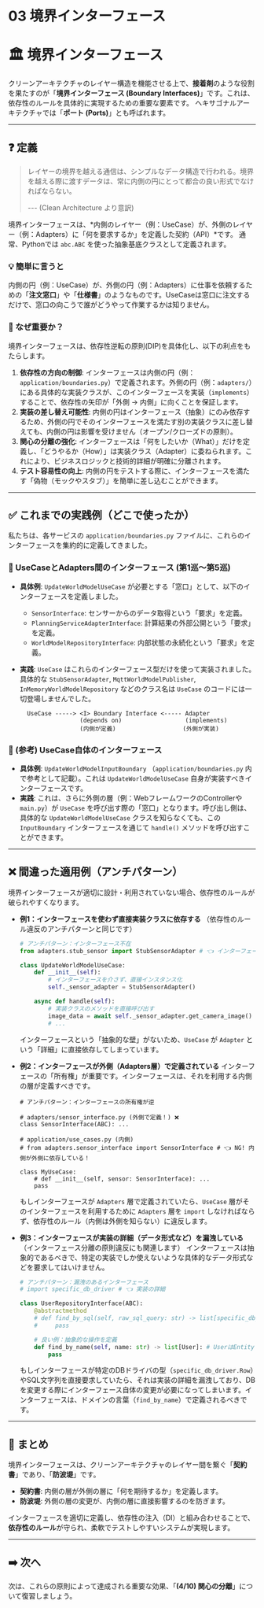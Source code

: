 # 03 境界インターフェース

# 🏛️ 境界インターフェース

クリーンアーキテクチャのレイヤー構造を機能させる上で、**接着剤**のような役割を果たすのが「**境界インターフェース (Boundary Interfaces)**」です。これは、依存性のルールを具体的に実現するための重要な要素です。
ヘキサゴナルアーキテクチャでは「**ポート (Ports)**」とも呼ばれます。

---

## ❓ 定義

> レイヤーの境界を越える通信は、シンプルなデータ構造で行われる。境界を越える際に渡すデータは、常に内側の円にとって都合の良い形式でなければならない。
> 
> 
> \--- (Clean Architecture より意訳)
> 

境界インターフェースは、*内側のレイヤー（例：UseCase）が、外側のレイヤー（例：Adapters）に「何を要求するか」を定義した契約（API）*です。
通常、Pythonでは `abc.ABC` を使った抽象基底クラスとして定義されます。

### 💡 簡単に言うと

内側の円（例：UseCase）が、外側の円（例：Adapters）に仕事を依頼するための「**注文窓口**」や「**仕様書**」のようなものです。UseCaseは窓口に注文するだけで、窓口の向こうで誰がどうやって作業するかは知りません。

### 🤔 なぜ重要か？

境界インターフェースは、依存性逆転の原則(DIP)を具体化し、以下の利点をもたらします。

1. **依存性の方向の制御**:
インターフェースは内側の円（例：`application/boundaries.py`）で定義されます。外側の円（例：`adapters/`）にある具体的な実装クラスが、このインターフェースを実装（`implements`）することで、依存性の矢印が「外側 → 内側」に向くことを保証します。
2. **実装の差し替え可能性**:
内側の円はインターフェース（抽象）にのみ依存するため、外側の円でそのインターフェースを満たす別の実装クラスに差し替えても、内側の円は影響を受けません（オープン/クローズドの原則）。
3. **関心の分離の強化**:
インターフェースは「何をしたいか（What）」だけを定義し、「どうやるか（How）」は実装クラス（Adapter）に委ねられます。これにより、ビジネスロジックと技術的詳細が明確に分離されます。
4. **テスト容易性の向上**:
内側の円をテストする際に、インターフェースを満たす「偽物（モックやスタブ）」を簡単に差し込むことができます。

---

## ✅ これまでの実践例（どこで使ったか）

私たちは、各サービスの `application/boundaries.py` ファイルに、これらのインターフェースを集約的に定義してきました。

### 📌 UseCaseとAdapters間のインターフェース (第1巡〜第5巡)

- **具体例**: `UpdateWorldModelUseCase` が必要とする「窓口」として、以下のインターフェースを定義しました。
    - `SensorInterface`: センサーからのデータ取得という「要求」を定義。
    - `PlanningServiceAdapterInterface`: 計算結果の外部公開という「要求」を定義。
    - `WorldModelRepositoryInterface`: 内部状態の永続化という「要求」を定義。
- **実践**: `UseCase` はこれらのインターフェース型だけを使って実装されました。具体的な `StubSensorAdapter`, `MqttWorldModelPublisher`, `InMemoryWorldModelRepository` などのクラス名は `UseCase` のコードには一切登場しませんでした。
    
    ```
      UseCase -----> <I> Boundary Interface <----- Adapter
                     (depends on)                  (implements)
                     (内側が定義)                   (外側が実装)
    
    ```
    

### 📌 (参考) UseCase自体のインターフェース

- **具体例**: `UpdateWorldModelInputBoundary` （`application/boundaries.py` 内で参考として記載）。これは `UpdateWorldModelUseCase` 自身が実装すべきインターフェースです。
- **実践**: これは、さらに外側の層（例：WebフレームワークのControllerや `main.py`）が `UseCase` を呼び出す際の「窓口」となります。呼び出し側は、具体的な `UpdateWorldModelUseCase` クラスを知らなくても、この `InputBoundary` インターフェースを通じて `handle()` メソッドを呼び出すことができます。

---

## ❌ 間違った適用例（アンチパターン）

境界インターフェースが適切に設計・利用されていない場合、依存性のルールが破られやすくなります。

- **例1：インターフェースを使わず直接実装クラスに依存する**
（依存性のルール違反のアンチパターンと同じです）
    
    ```python
    # アンチパターン：インターフェース不在
    from adapters.stub_sensor import StubSensorAdapter # 👈 インターフェースではなく実装に依存
    
    class UpdateWorldModelUseCase:
        def __init__(self):
            # インターフェースを介さず、直接インスタンス化
            self._sensor_adapter = StubSensorAdapter()
    
        async def handle(self):
            # 実装クラスのメソッドを直接呼び出す
            image_data = await self._sensor_adapter.get_camera_image()
            # ...
    
    ```
    
    インターフェースという「抽象的な壁」がないため、`UseCase` が `Adapter` という「詳細」に直接依存してしまっています。
    
- **例2：インターフェースが外側（Adapters層）で定義されている**
インターフェースの「所有権」が重要です。インターフェースは、それを利用する内側の層が定義すべきです。
    
    ```
    # アンチパターン：インターフェースの所有権が逆
    
    # adapters/sensor_interface.py (外側で定義！) ❌
    class SensorInterface(ABC): ...
    
    # application/use_cases.py (内側)
    # from adapters.sensor_interface import SensorInterface # 👈 NG! 内側が外側に依存している！
    
    class MyUseCase:
        # def __init__(self, sensor: SensorInterface): ...
        pass
    
    ```
    
    もしインターフェースが `Adapters` 層で定義されていたら、`UseCase` 層がそのインターフェースを利用するために `Adapters` 層を `import` しなければならず、依存性のルール（内側は外側を知らない）に違反します。
    
- **例3：インターフェースが実装の詳細（データ形式など）を漏洩している**
（インターフェース分離の原則違反にも関連します）
インターフェースは抽象的であるべきで、特定の実装でしか使えないような具体的なデータ形式などを要求してはいけません。
    
    ```python
    # アンチパターン：漏洩のあるインターフェース
    # import specific_db_driver # 👈 実装の詳細
    
    class UserRepositoryInterface(ABC):
        @abstractmethod
        # def find_by_sql(self, raw_sql_query: str) -> list[specific_db_driver.Row]: # 👈 NG!
        #     pass
    
        # 良い例：抽象的な操作を定義
        def find_by_name(self, name: str) -> list[User]: # UserはEntity
            pass
    
    ```
    
    もしインターフェースが特定のDBドライバの型（`specific_db_driver.Row`）やSQL文字列を直接要求していたら、それは実装の詳細を漏洩しており、DBを変更する際にインターフェース自体の変更が必要になってしまいます。インターフェースは、ドメインの言葉（`find_by_name`）で定義されるべきです。
    

---

## 📝 まとめ

境界インターフェースは、クリーンアーキテクチャのレイヤー間を繋ぐ「**契約書**」であり、「**防波堤**」です。

- **契約書**: 内側の層が外側の層に「何を期待するか」を定義します。
- **防波堤**: 外側の層の変更が、内側の層に直接影響するのを防ぎます。

インターフェースを適切に定義し、依存性の注入（DI）と組み合わせることで、**依存性のルール**が守られ、柔軟でテストしやすいシステムが実現します。

---

## ➡️ 次へ

次は、これらの原則によって達成される重要な効果、「**(4/10) 関心の分離**」について復習しましょう。